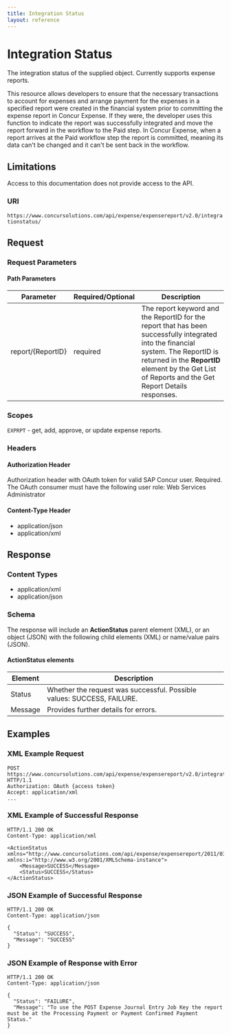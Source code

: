 ```yaml
---
title: Integration Status
layout: reference
---
```


# Integration Status

The integration status of the supplied object. Currently supports expense reports.

This resource allows developers to ensure that the necessary transactions to account for expenses and arrange payment for the expenses in a specified report were created in the financial system prior to committing the expense report in Concur Expense. If they were, the developer uses this function to indicate the report was successfully integrated and move the report forward in the workflow to the Paid step. In Concur Expense, when a report arrives at the Paid workflow step the report is committed, meaning its data can't be changed and it can't be sent back in the workflow.

## Limitations

Access to this documentation does not provide access to the API. 

### URI
`https://www.concursolutions.com/api/expense/expensereport/v2.0/integrationstatus/`

## Request <a name="request"></a>

### Request Parameters

#### Path Parameters

| Parameter |Required/Optional| Description |
|-----------------|--------|-----------------------------|
| report/{ReportID} | required | The report keyword and the ReportID for the report that has been successfully integrated into the financial system. The ReportID is returned in the **ReportID** element by the Get List of Reports and the Get Report Details responses.

### Scopes

`EXPRPT` - get, add, approve, or update expense reports.

### Headers

#### Authorization Header
Authorization header with OAuth token for valid SAP Concur user. Required. The OAuth consumer must have the following user role: Web Services Administrator

#### Content-Type Header
* application/json
* application/xml

## Response <a name="response"></a>

### Content Types

* application/xml
* application/json

### <a name="res-schema"></a>Schema

The response will include an **ActionStatus** parent element (XML), or an object (JSON) with the following child elements (XML) or name/value pairs (JSON).

#### ActionStatus elements

|Element | Description |
|--- | --- |
| Status | Whether the request was successful. Possible values: SUCCESS, FAILURE. |
| Message | Provides further details for errors. |

##  <a name="examples"></a>Examples

### XML Example Request

```http
POST https://www.concursolutions.com/api/expense/expensereport/v2.0/integrationstatus/report/nx2WRNzp18$wjehk%wqEL6EDHRwi9r$paQS1UqyL6a454QitqQ HTTP/1.1
Authorization: OAuth {access token}
Accept: application/xml
...
```

### XML Example of Successful Response

```http
HTTP/1.1 200 OK
Content-Type: application/xml

<ActionStatus xmlns="http://www.concursolutions.com/api/expense/expensereport/2011/03" xmlns:i="http://www.w3.org/2001/XMLSchema-instance">
    <Message>SUCCESS</Message>
    <Status>SUCCESS</Status>
</ActionStatus>
```

###  JSON Example of Successful Response

```http
HTTP/1.1 200 OK
Content-Type: application/json

{
  "Status": "SUCCESS",
  "Message": "SUCCESS"
}
```

###  JSON Example of Response with Error

```http
HTTP/1.1 200 OK
Content-Type: application/json

{
  "Status": "FAILURE",
  "Message": "To use the POST Expense Journal Entry Job Key the report must be at the Processing Payment or Payment Confirmed Payment Status."
}
```
